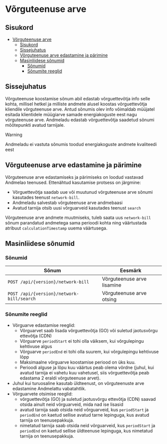 # Võrguteenuse arve

## Sisukord

- [Võrguteenuse arve](#võrguteenuse-arve)
  - [Sisukord](#sisukord)
  - [Sissejuhatus](#sissejuhatus)
  - [Võrguteenuse arve edastamine ja pärimine](#võrguteenuse-arve-edastamine-ja-pärimine)
  - [Masinliidese sõnumid](#masinliidese-sõnumid)
    - [Sõnumid](#sõnumid)
    - [Sõnumite reeglid](#sõnumite-reeglid)

## Sissejuhatus

Võrguteenuse koostamise sõnum abil edastab võrguettevõtja info selle kohta, millisel hetkel ja milliste andmete alusel koostas võrguettevõtja kliendile võrguteenuse arve. Antud sõnumis olev info võimaldab müüjatel esitada klientidele müügiarve samade energiakoguste eest nagu võrguteenuse arve. Andmeladu edastab võrguettevõtja saadetud sõnumi mõõtepunkti avatud tarnijale.

> [!WARNING] 
> Andmeladu ei vastuta sõnumis toodud energiakoguste andmete kvaliteedi eest

## Võrguteenuse arve edastamine ja pärimine

Võrguteenuse arve edastamiseks ja pärimiseks on loodud vastavad Andmelao teenused. Ettenähtud kasutamise protsess on järgmine:

- Võrguettevõtja saadab uue või muutunud võrguteenuse arve sõnumi kasutades teenust `network-bill`.
- Andmeladu salvestab võrguteenuse arve andmebaasi
- Avatud tarnija otsib uusi võrguarveid kasutades teenust `search`

Võrguteenuse arve andmete muutmiseks, tuleb saata uus `network-bill` sõnum parandatud andmetega sama perioodi kohta ning väärtustada atribuut `calculationTimestamp` uuema väärtusega.

## Masinliidese sõnumid

### Sõnumid

| Sõnum                                     | Eesmärk                    |
|-------------------------------------------|----------------------------|
| `POST /api/{version}/network-bill`        | Võrguteenuse arve lisamine |
| `POST /api/{version}/network-bill/search` | Võrguteenuse arve otsing   |

### Sõnumite reeglid

- Võrguarve edastamise reeglid:
  - Võrguarvet saab lisada võrguettevõtja (GO) või suletud jaotusvõrgu ettevõtja (CDN)
  - Võrguarve `periodStart` ei tohi olla väiksem, kui võrgulepingu kehtivuse algus
  - Võrguarve `periodEnd` ei tohi olla suurem, kui võrgulepingu kehtivuse lõpp
  - Maksimaalne võrguarve koostamise periood on üks kuu.
  - Perioodi alguse ja lõpu kuu väärtus peab olema võrdne (juhul, kui avatud tarnija ei vahetu kuu vahetusel, siis võrguettevõtja peab edastama 2 eraldi võrguteenuse arvet).
- Juhul kui turuosaline kasutab üldteenust, on võrguteenuste arve edastamine Andmelattu vabatahtlik.
- Võrguarvete otsimise reeglid:
  - võrguettevõtja (GO) ja suletud jaotusvõrgu ettevõtja (CDN) saavad otsida ainult neid võrguarveid, mida nad ise lisasid
  - avatud tarnija saab otsida neid võrguarveid, kus `periodStart` ja `periodEnd` on kaetud sellise avatud tarne lepinguga, kus avatud tarnija on teenusepakkuja.
  - nimetatud tarnija saab otsida neid võrguarveid, kus `periodStart` ja `periodEnd` on kaetud sellise üldteenuse lepinguga, kus nimetatud tarnija on teenusepakkuja.
